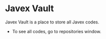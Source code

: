 # Javex Vault
Javex Vault is a place to store all Javex codes.
- To see all codes, go to repositories window.
